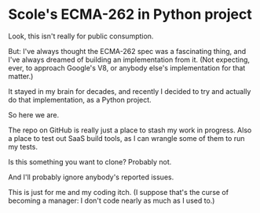 # Scole's ECMA-262 in Python project

Look, this isn't really for public consumption.

But: I've always thought the ECMA-262 spec was a fascinating thing,
and I've always dreamed of building an implementation from it. (Not expecting, ever, to
approach Google's V8, or anybody else's implementation for that matter.)

It stayed in my brain for decades, and recently I decided to try and actually do that implementation,
as a Python project.

So here we are.

The repo on GitHub is really just a place to stash my work in progress. Also a place to test out
SaaS build tools, as I can wrangle some of them to run my tests.

Is this something you want to clone? Probably not.

And I'll probably ignore anybody's reported issues.

This is just for me and my coding itch. (I suppose that's the curse of becoming a manager: I don't code nearly as much as I used to.)
